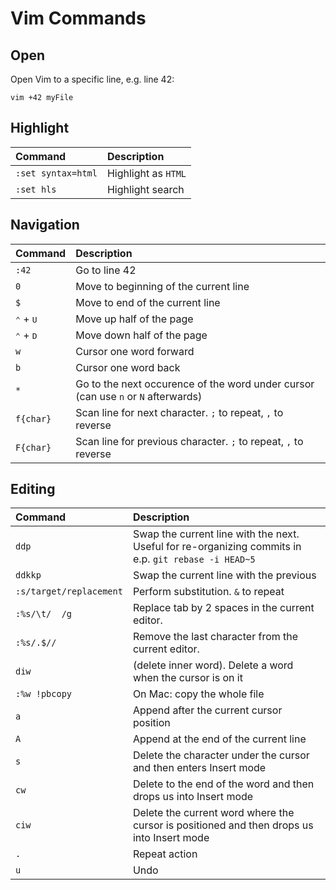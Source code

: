# Vim Commands

## Open

Open Vim to a specific line, e.g. line 42:

    vim +42 myFile

## Highlight

| Command            | Description         |
| :----------------- | :------------------ |
| `:set syntax=html` | Highlight as `HTML` |
| `:set hls`         | Highlight search    |

## Navigation
| Command                     | Description                                                                       |
| :-------------------------- | :-------------------------------------------------------------------------------- |
| `:42`                       | Go to line 42                                                                     |
| `0`                         | Move to beginning of the current line                                             |
| `$`                         | Move to end of the current line                                                   |
| <kbd>⌃</kbd> + <kbd>U</kbd> | Move up half of the page                                                          |
| <kbd>⌃</kbd> + <kbd>D</kbd> | Move down half of the page                                                        |
| `w`                         | Cursor one word forward                                                           |
| `b`                         | Cursor one word back                                                              |
| `*`                         | Go to the next occurence of the word under cursor (can use `n` or `N` afterwards) |
| `f{char}`                   | Scan line for next character. `;` to repeat, `,` to reverse                       |
| `F{char}`                   | Scan line for previous character. `;` to repeat, `,` to reverse                   |

## Editing
| Command                 | Description                                                                                          |
| :---------------------- | :--------------------------------------------------------------------------------------------------- |
| `ddp`                   | Swap the current line with the next. Useful for re-organizing commits in e.p. `git rebase -i HEAD~5` |
| `ddkkp`                 | Swap the current line with the previous                                                              |
| `:s/target/replacement` | Perform substitution. `&` to repeat                                                                  |
| `:%s/\t/  /g`           | Replace tab by 2 spaces in the current editor.                                                       |
| `:%s/.$//`              | Remove the last character from the current editor.                                                   |
| `diw`                   | (delete inner word). Delete a word when the cursor is on it                                          |
| `:%w !pbcopy`           | On Mac: copy the whole file                                                                          |
| `a`                     | Append after the current cursor position                                                             |
| `A`                     | Append at the end of the current line                                                                |
| `s`                     | Delete the character under the cursor and then enters Insert mode                                    |
| `cw`                    | Delete to the end of the word and then drops us into Insert mode                                     |
| `ciw`                   | Delete the current word where the cursor is positioned and then drops us into Insert mode            |
| `.`                     | Repeat action                                                                                        |
| `u`                     | Undo                                                                                                 |